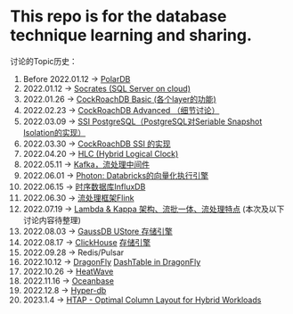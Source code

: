 # This repo is for the database technique learning and sharing.

讨论的Topic历史：
1. Before 2022.01.12 -> [PolarDB](https://github.com/ictmalili/data-ranger/tree/master/polardb)
2. 2022.01.12 -> [Socrates (SQL Server on cloud)](https://github.com/ictmalili/data-ranger/tree/master/socrates)
3. 2022.01.26 -> [CockRoachDB Basic (各个layer的功能)](https://github.com/ictmalili/data-ranger/blob/master/cockroach/CockRoachDB%20Architecture.md#1%E6%9C%8826%E6%97%A5%E8%AE%A8%E8%AE%BA%E6%80%BB%E7%BB%93)
4. 2022.02.23 -> [CockRoachDB Advanced （细节讨论）](https://github.com/ictmalili/data-ranger/blob/master/cockroach/CockRoachDB%20Architecture.md#2%E6%9C%8823%E6%97%A5%E8%AE%A8%E8%AE%BA%E6%80%BB%E7%BB%93)
5. 2022.03.09 -> [SSI PostgreSQL（PostgreSQL对Seriable Snapshot Isolation的实现）](https://github.com/ictmalili/data-ranger/blob/master/cockroach/PostgreSQL%20%E7%9A%84%20SSI(Seriable%20Snapshot%20Isolation).md) 
6. 2022.03.30 -> [CockRoachDB SSI 的实现](https://github.com/ictmalili/data-ranger/blob/master/cockroach/PostgreSQL%20%E7%9A%84%20SSI(Seriable%20Snapshot%20Isolation).md#2022%E5%B9%B43%E6%9C%8830%E6%97%A5cockroachdb%E7%9A%84ssi-%E8%B5%84%E6%96%99)
7. 2022.04.20 -> [HLC (Hybrid Logical Clock)](https://github.com/ictmalili/data-ranger/blob/master/cockroach/PostgreSQL%20%E7%9A%84%20SSI(Seriable%20Snapshot%20Isolation).md#2022%E5%B9%B44%E6%9C%8820%E6%97%A5hlc)
8. 2022.05.11 -> [Kafka，流处理中间件](https://github.com/ictmalili/data-ranger/blob/master/kafka/0%20kafka%20architecture.md)
9. 2022.06.01 -> [Photon: Databricks的向量化执行引擎](https://github.com/ictmalili/data-ranger/blob/master/photon/photon%20architecture.md) 
10. 2022.06.15 -> [时序数据库InfluxDB](https://github.com/ictmalili/data-ranger/blob/master/InfluxDB/InfluxDB%20architecture.md)
11. 2022.06.30 -> [流处理框架Flink](https://github.com/ictmalili/data-ranger/blob/master/Flink/Flink%20Architecure.md)
12. 2022.07.19 -> [Lambda & Kappa 架构、流批一体、流处理特点](https://www.peerislands.io/data-processing-lambda-vs-kappa-architectures-and-apache-beam/) (本次及以下讨论内容待整理)
13. 2022.08.03 -> [GaussDB UStore 存储引擎](https://blog.csdn.net/GaussDB/article/details/119168969?ops_request_misc=%257B%2522request%255Fid%2522%253A%2522165899341416782390596919%2522%252C%2522scm%2522%253A%252220140713.130102334.pc%255Fblog.%2522%257D&request_id=165899341416782390596919&biz_id=0&utm_medium=distribute.pc_search_result.none-task-blog-2%7Eblog%7Efirst_rank_ecpm_v1%7Erank_v31_ecpm-1-119168969-null-null.nonecase&utm_term=ustore&spm=1018.2226.3001.4450)
14. 2022.08.17 -> [ClickHouse](https://www.zhihu.com/column/c_1384650064271351808) [存储引擎](https://zhuanlan.zhihu.com/p/397808979)
15. 2022.09.28 -> Redis/Pulsar
16. 2022.10.12 -> [DragonFly](https://github.com/dragonflydb/dragonfly) [DashTable in DragonFly](https://github.com/dragonflydb/dragonfly/blob/main/docs/dashtable.md)
16. 2022.10.26 -> [HeatWave](https://www.oracle.com/a/ocom/docs/mysql-database-service-with-heatwave.pdf)
17. 2022.11.16 -> [Oceanbase](https://vldb.org/pvldb/vol15/p3385-xu.pdf)
18. 2022.12.8 -> [Hyper-db](https://cs.brown.edu/courses/cs227/archives/2012/papers/olap/hyper.pdf)
19. 2023.1.4 -> [HTAP - Optimal Column Layout for Hybrid Workloads](https://15721.courses.cs.cmu.edu/spring2020/papers/08-storage/p2393-athanassoulis.pdf)
